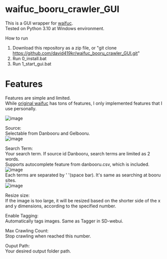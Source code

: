 # waifuc_booru_crawler_GUI
This is a GUI wrapper for [waifuc](https://github.com/deepghs/waifuc).  
Tested on Python 3.10 at Windows environment.  
  
How to run
1. Download this repository as a zip file, or "git clone https://github.com/david419kr/waifuc_booru_crawler_GUI.git"
2. Run 0_install.bat
3. Run 1_start_gui.bat

# Features
Features are simple and limited.  
While [original waifuc](https://github.com/deepghs/waifuc) has tons of features, I only implemented features that I use personally.  
  
![image](https://github.com/user-attachments/assets/f53a6468-174c-4409-a9b7-32943f561b3f)

Source:  
Selectable from Danbooru and Gelbooru.  
![image](https://github.com/user-attachments/assets/5b7b3607-c08e-449d-bc90-2826a52617e2)

Search Term:  
Your search term. If source id Danbooru, search terms are limited as 2 words.  
Supports autocomplete feature from danbooru.csv, which is included.  
![image](https://github.com/user-attachments/assets/2ef3b5a9-14c4-46c9-8a79-1a6a18502de9)  
Each terms are separated by ' '(space bar). It's same as searching at booru sites.  
![image](https://github.com/user-attachments/assets/27e5975a-f9d3-4e11-acb0-3081a7c224e5)  


Resize size:  
If the image is too large, it will be resized based on the shorter side of the x and y dimensions, according to the specified number.  
  
Enable Tagging:  
Automatically tags images. Same as Tagger in SD-webui.  
  
Max Crawling Count:  
Stop crawling when reached this number.  
  
Ouput Path:  
Your desired output folder path.
